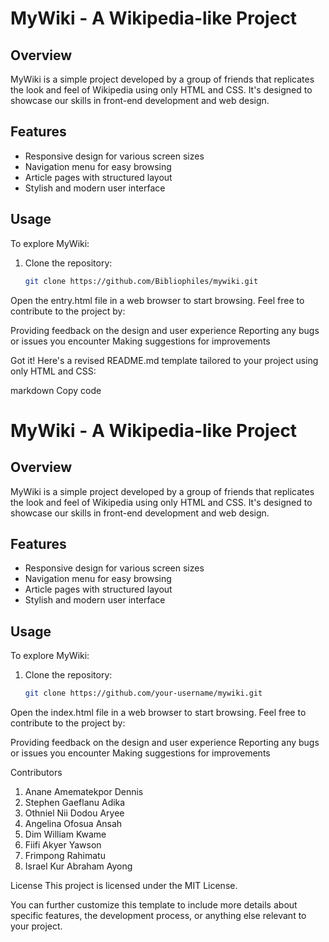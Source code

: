 # MyWiki - A Wikipedia-like Project

## Overview
MyWiki is a simple project developed by a group of friends that replicates the look and feel of Wikipedia using only HTML and CSS. It's designed to showcase our skills in front-end development and web design.

## Features
- Responsive design for various screen sizes
- Navigation menu for easy browsing
- Article pages with structured layout
- Stylish and modern user interface

## Usage
To explore MyWiki:
1. Clone the repository:
   ```bash
   git clone https://github.com/Bibliophiles/mywiki.git

 Open the entry.html file in a web browser to start browsing.
Feel free to contribute to the project by:

Providing feedback on the design and user experience
Reporting any bugs or issues you encounter
Making suggestions for improvements


Got it! Here's a revised README.md template tailored to your project using only HTML and CSS:

markdown
Copy code
# MyWiki - A Wikipedia-like Project

## Overview
MyWiki is a simple project developed by a group of friends that replicates the look and feel of Wikipedia using only HTML and CSS. It's designed to showcase our skills in front-end development and web design.

## Features
- Responsive design for various screen sizes
- Navigation menu for easy browsing
- Article pages with structured layout
- Stylish and modern user interface

## Usage
To explore MyWiki:
1. Clone the repository:
   ```bash
   git clone https://github.com/your-username/mywiki.git
Open the index.html file in a web browser to start browsing.
Feel free to contribute to the project by:

Providing feedback on the design and user experience
Reporting any bugs or issues you encounter
Making suggestions for improvements

Contributors
1. Anane Amematekpor Dennis
2. Stephen Gaeflanu Adika
3. ⁠Othniel Nii Dodou Aryee
4. ⁠Angelina Ofosua Ansah
5. ⁠Dim William Kwame
6. Fiifi Akyer Yawson
7. Frimpong Rahimatu
8. Israel Kur Abraham Ayong

License
This project is licensed under the MIT License.

You can further customize this template to include more details about specific features, the development process, or anything else relevant to your project.


